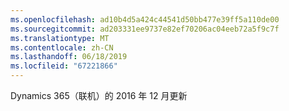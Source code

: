 ```yaml
---
ms.openlocfilehash: ad10b4d5a424c44541d50bb477e39ff5a110de00
ms.sourcegitcommit: ad203331ee9737e82ef70206ac04eeb72a5f9c7f
ms.translationtype: MT
ms.contentlocale: zh-CN
ms.lasthandoff: 06/18/2019
ms.locfileid: "67221866"
---
```

Dynamics 365（联机）的 2016 年 12 月更新